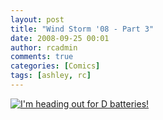 ```yaml
---
layout: post
title: "Wind Storm '08 - Part 3"
date: 2008-09-25 00:01
author: rcadmin
comments: true
categories: [Comics]
tags: [ashley, rc]
---
```

<a href="http://bitsmack.com/comics/2008/09/25/wind-storm-08-part-3/"><img class="alignnone size-full wp-image-1456" src="http://dl.bitsmack.com/uploads/2008/09/20080925.jpg" title="I'm heading out for D batteries!" /></a>
